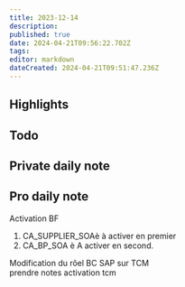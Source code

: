 ```yaml
---
title: 2023-12-14
description: 
published: true
date: 2024-04-21T09:56:22.702Z
tags: 
editor: markdown
dateCreated: 2024-04-21T09:51:47.236Z
---
```


## Highlights

## Todo
## Private daily note

## Pro daily note

Activation BF

1. CA_SUPPLIER_SOAè à activer en premier
2. CA_BP_SOA è A activer en second.

Modification du rôel BC SAP sur TCM    
prendre notes activation tcm

